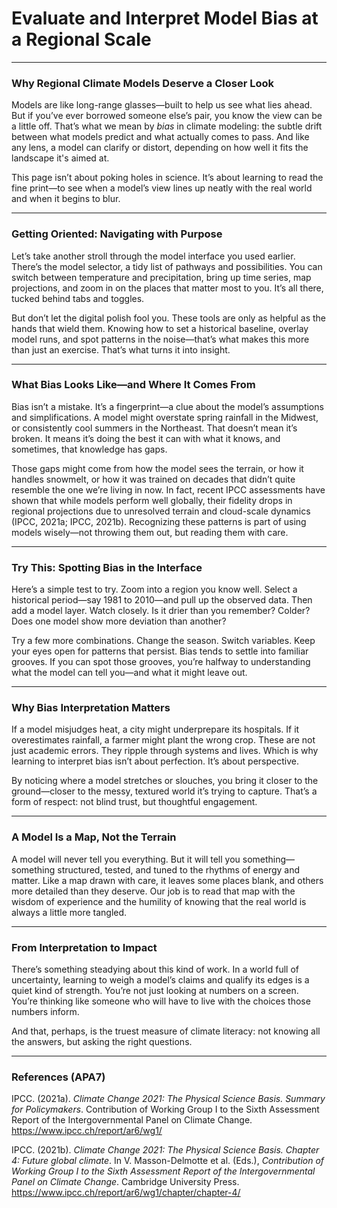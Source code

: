 # Evaluate and Interpret Model Bias at a Regional Scale

---

### Why Regional Climate Models Deserve a Closer Look

Models are like long-range glasses—built to help us see what lies ahead. But if you’ve ever borrowed someone else’s pair, you know the view can be a little off. That’s what we mean by *bias* in climate modeling: the subtle drift between what models predict and what actually comes to pass. And like any lens, a model can clarify or distort, depending on how well it fits the landscape it's aimed at.

This page isn’t about poking holes in science. It’s about learning to read the fine print—to see when a model’s view lines up neatly with the real world and when it begins to blur.

---

### Getting Oriented: Navigating with Purpose

Let’s take another stroll through the model interface you used earlier. There’s the model selector, a tidy list of pathways and possibilities. You can switch between temperature and precipitation, bring up time series, map projections, and zoom in on the places that matter most to you. It’s all there, tucked behind tabs and toggles.

But don’t let the digital polish fool you. These tools are only as helpful as the hands that wield them. Knowing how to set a historical baseline, overlay model runs, and spot patterns in the noise—that’s what makes this more than just an exercise. That’s what turns it into insight.

---

### What Bias Looks Like—and Where It Comes From

Bias isn’t a mistake. It’s a fingerprint—a clue about the model’s assumptions and simplifications. A model might overstate spring rainfall in the Midwest, or consistently cool summers in the Northeast. That doesn’t mean it’s broken. It means it’s doing the best it can with what it knows, and sometimes, that knowledge has gaps.

Those gaps might come from how the model sees the terrain, or how it handles snowmelt, or how it was trained on decades that didn’t quite resemble the one we’re living in now. In fact, recent IPCC assessments have shown that while models perform well globally, their fidelity drops in regional projections due to unresolved terrain and cloud-scale dynamics (IPCC, 2021a; IPCC, 2021b). Recognizing these patterns is part of using models wisely—not throwing them out, but reading them with care.

---

### Try This: Spotting Bias in the Interface

Here’s a simple test to try. Zoom into a region you know well. Select a historical period—say 1981 to 2010—and pull up the observed data. Then add a model layer. Watch closely. Is it drier than you remember? Colder? Does one model show more deviation than another?

Try a few more combinations. Change the season. Switch variables. Keep your eyes open for patterns that persist. Bias tends to settle into familiar grooves. If you can spot those grooves, you’re halfway to understanding what the model can tell you—and what it might leave out.

---

### Why Bias Interpretation Matters

If a model misjudges heat, a city might underprepare its hospitals. If it overestimates rainfall, a farmer might plant the wrong crop. These are not just academic errors. They ripple through systems and lives. Which is why learning to interpret bias isn’t about perfection. It’s about perspective.

By noticing where a model stretches or slouches, you bring it closer to the ground—closer to the messy, textured world it’s trying to capture. That’s a form of respect: not blind trust, but thoughtful engagement.

---

### A Model Is a Map, Not the Terrain

A model will never tell you everything. But it will tell you something—something structured, tested, and tuned to the rhythms of energy and matter. Like a map drawn with care, it leaves some places blank, and others more detailed than they deserve. Our job is to read that map with the wisdom of experience and the humility of knowing that the real world is always a little more tangled.

---

### From Interpretation to Impact

There’s something steadying about this kind of work. In a world full of uncertainty, learning to weigh a model’s claims and qualify its edges is a quiet kind of strength. You’re not just looking at numbers on a screen. You’re thinking like someone who will have to live with the choices those numbers inform.

And that, perhaps, is the truest measure of climate literacy: not knowing all the answers, but asking the right questions.

---

### References (APA7)

IPCC. (2021a). *Climate Change 2021: The Physical Science Basis. Summary for Policymakers*. Contribution of Working Group I to the Sixth Assessment Report of the Intergovernmental Panel on Climate Change. https://www.ipcc.ch/report/ar6/wg1/

IPCC. (2021b). *Climate Change 2021: The Physical Science Basis. Chapter 4: Future global climate*. In V. Masson-Delmotte et al. (Eds.), *Contribution of Working Group I to the Sixth Assessment Report of the Intergovernmental Panel on Climate Change*. Cambridge University Press. https://www.ipcc.ch/report/ar6/wg1/chapter/chapter-4/
